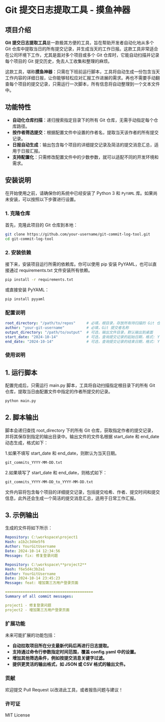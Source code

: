 # Git 提交日志提取工具 - 摸鱼神器

## 项目介绍

**Git 提交日志提取工具**是一款极其方便的工具，旨在帮助开发者自动化地从多个 Git 仓库中提取当日的所有提交记录，并生成当天的工作日报。这款工具非常适合在公司环境下工作，尤其是面对多个项目或多个 Git 仓库时，它能自动扫描并记录每个项目的 Git 提交历史，免去人工收集和整理的麻烦。

这款工具，堪称**摸鱼神器**：只需在下班前运行脚本，工具将自动生成一份包含当天工作内容的详细日报，让你能够轻松应对汇报工作进展的需求。再也不需要手动翻查每个项目的提交记录，只需运行一次脚本，所有信息将自动整理到一个文本文件中。

## 功能特性

- **自动化仓库扫描**：递归搜索指定目录下的所有 Git 仓库，无需手动指定每个仓库路径。
- **按作者筛选提交**：根据配置文件中设置的作者名，提取当天该作者的所有提交记录。
- **日报自动生成**：输出包含每个项目的详细提交记录及简洁的提交消息汇总，适用于日报汇报。
- **支持配置化**：只需修改配置文件中的少数参数，就可以适配不同的开发环境和需求。

## 安装说明

在开始使用之前，请确保你的系统中已经安装了 Python 3 和 `PyYAML` 库。如果尚未安装，可以按照以下步骤进行设置。

### 1. 克隆仓库

首先，克隆此项目的 Git 仓库到本地：

```bash
git clone https://github.com/your-username/git-commit-log-tool.git
cd git-commit-log-tool
```

### 2. 安装依赖

接下来，安装项目运行所需的依赖库。你可以使用 pip 安装 PyYAML，也可以直接通过 requirements.txt 文件安装所有依赖。

```bash
pip install -r requirements.txt
```

或直接安装 PyYAML：

```bash
pip install pyyaml
```

### 配置说明
```yaml
root_directory: "/path/to/repos"     # 必填，根目录，存放所有待扫描的 Git 仓库
author: "your-git-username"          # 必填，Git 提交者名称
output_directory: "/path/to/output"  # 可选，输出文件目录，默认输出到桌面
start_date: "2024-10-14"             # 可选，查询提交记录的起始日期，格式: YYYY-MM-DD
end_date: "2024-10-14"               # 可选，查询提交记录的结束日期，格式: YYYY-MM-DD
```

### 使用说明

## 1. 运行脚本
   配置完成后，只需运行 main.py 脚本，工具将自动扫描指定根目录下的所有 Git 仓库，提取当日由配置文件中指定的作者所提交的记录。

```bash
python main.py
```

## 2. 脚本输出
脚本会递归查找 root_directory 下的所有 Git 仓库，获取指定作者的提交记录，并将其保存到指定的输出目录中。输出文件的文件名根据 start_date 和 end_date 动态生成，格式如下：

1.如果不填写 start_date 和 end_date，则默认为当天日期。
```txt
git_commits_YYYY-MM-DD.txt
```
2.如果填写了 start_date 和 end_date，则格式如下：

```txt
git_commits_YYYY-MM-DD_to_YYYY-MM-DD.txt
```
文件内容将包含每个项目的详细提交记录，包括提交哈希、作者、提交时间和提交信息，此外还会生成一个简洁的提交消息汇总，适用于日常工作汇报。

## 3. 示例输出
   生成的文件将如下所示：

```yaml
Repository: C:\workspace\project1
Hash: a1b2c3d4e5f6
Author: YourGitUsername
Date: 2024-10-14 12:34:56
Message: fix: 修复登录问题

Repository: C:\workspace\**project2**
Hash: f6e5d4c3b2a1
Author: YourGitUsername
Date: 2024-10-14 23:45:23
Message: feat: 增加第三方用户登录页面

========================================
Summary of all commit messages:

project1 - 修复登录问题
project2 - 增加第三方用户登录页面
```
### 扩展功能
未来可能扩展的功能包括：

- **自动拉取项目所在分支最新代码后再进行日志提取。**
- **支持通过命令行参数指定时间范围，覆盖 config.yaml 中的设置。**
- **增加其他筛选条件，例如按提交消息关键字过滤。**
- **提供更灵活的输出格式，如 JSON 或 CSV 格式的输出文件。**


### 贡献
欢迎提交 Pull Request 以改进此工具，或者报告问题与建议！

### 许可证
MIT License